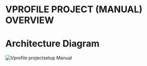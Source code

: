 # VPROFILE PROJECT (MANUAL) OVERVIEW


# Architecture Diagram

![Vprofile projectsetup Manual](https://github.com/Sulemoore/DevOps-Projects/assets/101164153/03c4824b-6d97-42ba-a6bd-dc41a6d8b706)
